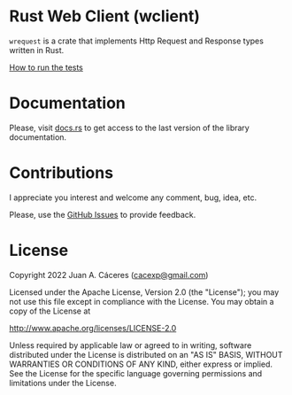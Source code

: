 # Rust Web Client (wclient)

`wrequest` is a crate that implements Http Request and Response types written in Rust.

[How to run the tests](testing.md)

# Documentation

Please, visit [docs.rs](https://docs.rs/wrequest/) to get access to the last version of the library documentation.

# Contributions

I appreciate you interest and welcome any comment, bug, idea, etc.

Please, use the [GitHub Issues](https://github.com/cacexp/wrequest/issues) to provide feedback.

# License

Copyright 2022 Juan A. Cáceres (cacexp@gmail.com)

Licensed under the Apache License, Version 2.0 (the "License");
you may not use this file except in compliance with the License.
You may obtain a copy of the License at

http://www.apache.org/licenses/LICENSE-2.0

Unless required by applicable law or agreed to in writing, software
distributed under the License is distributed on an "AS IS" BASIS,
WITHOUT WARRANTIES OR CONDITIONS OF ANY KIND, either express or implied.
See the License for the specific language governing permissions and
limitations under the License.